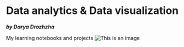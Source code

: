 # Data analytics & Data visualization
***by Darya Drozhzha***

My learning notebooks and projects
![This is an image](https://www.tableau.com/sites/default/files/2022-05/TableauCloud.jpg)
